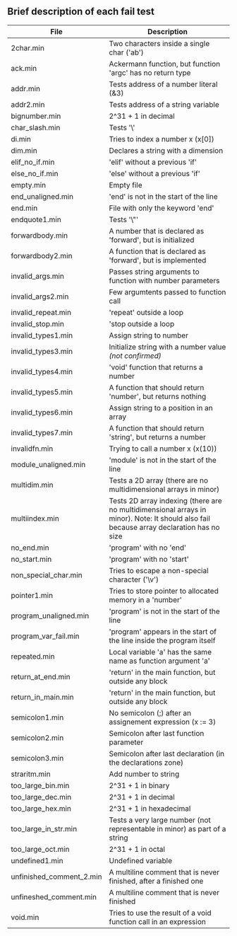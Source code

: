 ## **Brief description of each fail test**

| File | Description                                                   
|------|------------                                                                 
| 2char.min | Two characters inside a single char ('ab')
| ack.min | Ackermann function, but function 'argc' has no return type
| addr.min | Tests address of a number literal (&3)
| addr2.min | Tests address of a string variable
| bignumber.min | 2^31 + 1 in decimal
| char_slash.min | Tests '\\'
| di.min | Tries to index a number x (x[0])
| dim.min | Declares a string with a dimension
| elif_no_if.min | 'elif' without a previous 'if'
| else_no_if.min | 'else' without a previous 'if'
| empty.min | Empty file
| end_unaligned.min | 'end' is not in the start of the line
| end.min | File with only the keyword 'end'
| endquote1.min | Tests '\\"'
| forwardbody.min | A number that is declared as 'forward', but is initialized
| forwardbody2.min | A function that is declared as 'forward', but is implemented
| invalid_args.min | Passes string arguments to function with number parameters
| invalid_args2.min | Few argumtents passed to function call
| invalid_repeat.min | 'repeat' outside a loop
| invalid_stop.min | 'stop outside a loop
| invalid_types1.min | Assign string to number
| invalid_types3.min | Initialize string with a number value *(not confirmed)*
| invalid_types4.min | 'void' function that returns a number
| invalid_types5.min | A function that should return 'number', but returns nothing
| invalid_types6.min | Assign string to a position in an array
| invalid_types7.min | A function that should return 'string', but returns a number
| invalidfn.min | Trying to call a number x (x(10))
| module_unaligned.min | 'module' is not in the start of the line
| multidim.min | Tests a 2D array (there are no multidimensional arrays in minor)
| multiindex.min | Tests 2D array indexing (there are no multidimensional arrays in minor). Note: It should also fail because array declaration has no size
| no_end.min | 'program' with no 'end'
| no_start.min | 'program' with no 'start'
| non_special_char.min | Tries to escape a non-special character ('\\v')
| pointer1.min | Tries to store pointer to allocated memory in a 'number'
| program_unaligned.min | 'program' is not in the start of the line
| program_var_fail.min | 'program' appears in the start of the line inside the program itself
| repeated.min | Local variable 'a' has the same name as function argument 'a'
| return_at_end.min | 'return' in the main function, but outside any block
| return_in_main.min | 'return' in the main function, but outside any block
| semicolon1.min | No semicolon (;) after an assignement expression (x := 3)
| semicolon2.min | Semicolon after last function parameter
| semicolon3.min | Semicolon after last declaration (in the declarations zone)
| straritm.min | Add number to string
| too_large_bin.min | 2^31 + 1 in binary
| too_large_dec.min | 2^31 + 1 in decimal
| too_large_hex.min | 2^31 + 1 in hexadecimal
| too_large_in_str.min | Tests a very large number (not representable in minor) as part of a string
| too_large_oct.min | 2^31 + 1 in octal
| undefined1.min | Undefined variable
| unfinished_comment_2.min | A multiline comment that is never finished, after a finished one
| unfineshed_comment.min | A multiline comment that is never finished
| void.min | Tries to use the result of a void function call in an expression
